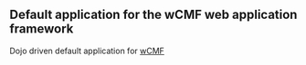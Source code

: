 Default application for the wCMF web application framework
----------------------------------------------------------
Dojo driven default application for [wCMF](https://github.com/iherwig/wcmf)
